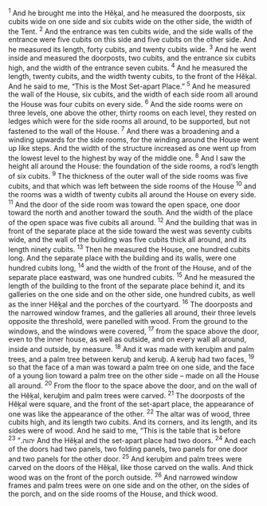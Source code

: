 <sup>1</sup> And he brought me into the Hĕḵal, and he measured the doorposts, six cubits wide on one side and six cubits wide on the other side, the width of the Tent.
<sup>2</sup> And the entrance was ten cubits wide, and the side walls of the entrance were five cubits on this side and five cubits on the other side. And he measured its length, forty cubits, and twenty cubits wide.
<sup>3</sup> And he went inside and measured the doorposts, two cubits, and the entrance six cubits high, and the width of the entrance seven cubits.
<sup>4</sup> And he measured the length, twenty cubits, and the width twenty cubits, to the front of the Hĕḵal. And he said to me, “This is the Most Set-apart Place.”
<sup>5</sup> And he measured the wall of the House, six cubits, and the width of each side room all around the House was four cubits on every side.
<sup>6</sup> And the side rooms were on three levels, one above the other, thirty rooms on each level, they rested on ledges which were for the side rooms all around, to be supported, but not fastened to the wall of the House.
<sup>7</sup> And there was a broadening and a winding upwards for the side rooms, for the winding around the House went up like steps. And the width of the structure increased as one went up from the lowest level to the highest by way of the middle one.
<sup>8</sup> And I saw the height all around the House: the foundation of the side rooms, a rod’s length of six cubits.
<sup>9</sup> The thickness of the outer wall of the side rooms was five cubits, and that which was left between the side rooms of the House
<sup>10</sup> and the rooms was a width of twenty cubits all around the House on every side.
<sup>11</sup> And the door of the side room was toward the open space, one door toward the north and another toward the south. And the width of the place of the open space was five cubits all around.
<sup>12</sup> And the building that was in front of the separate place at the side toward the west was seventy cubits wide, and the wall of the building was five cubits thick all around, and its length ninety cubits.
<sup>13</sup> Then he measured the House, one hundred cubits long. And the separate place with the building and its walls, were one hundred cubits long,
<sup>14</sup> and the width of the front of the House, and of the separate place eastward, was one hundred cubits.
<sup>15</sup> And he measured the length of the building to the front of the separate place behind it, and its galleries on the one side and on the other side, one hundred cubits, as well as the inner Hĕḵal and the porches of the courtyard.
<sup>16</sup> The doorposts and the narrowed window frames, and the galleries all around, their three levels opposite the threshold, were panelled with wood. From the ground to the windows, and the windows were covered,
<sup>17</sup> from the space above the door, even to the inner house, as well as outside, and on every wall all around, inside and outside, by measure.
<sup>18</sup> And it was made with keruḇim and palm trees, and a palm tree between keruḇ and keruḇ. A keruḇ had two faces,
<sup>19</sup> so that the face of a man was toward a palm tree on one side, and the face of a young lion toward a palm tree on the other side – made on all the House all around.
<sup>20</sup> From the floor to the space above the door, and on the wall of the Hĕḵal, keruḇim and palm trees were carved.
<sup>21</sup> The doorposts of the Hĕḵal were square, and the front of the set-apart place, the appearance of one was like the appearance of the other.
<sup>22</sup> The altar was of wood, three cubits high, and its length two cubits. And its corners, and its length, and its sides were of wood. And he said to me, “This is the table that is before יהוה.”
<sup>23</sup> And the Hĕḵal and the set-apart place had two doors.
<sup>24</sup> And each of the doors had two panels, two folding panels, two panels for one door and two panels for the other door.
<sup>25</sup> And keruḇim and palm trees were carved on the doors of the Hĕḵal, like those carved on the walls. And thick wood was on the front of the porch outside.
<sup>26</sup> And narrowed window frames and palm trees were on one side and on the other, on the sides of the porch, and on the side rooms of the House, and thick wood.
